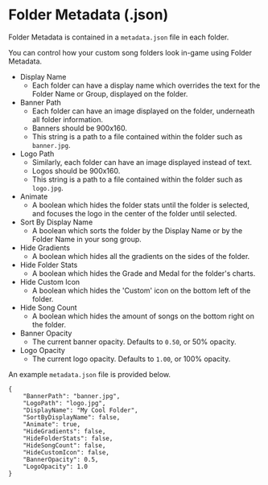 # Folder Metadata (.json)

Folder Metadata is contained in a `metadata.json` file in each folder.

You can control how your custom song folders look in-game using Folder Metadata.

- Display Name
  - Each folder can have a display name which overrides the text for the Folder Name or Group, displayed on the folder.
- Banner Path
  - Each folder can have an image displayed on the folder, underneath all folder information.
  - Banners should be 900x160.
  - This string is a path to a file contained within the folder such as `banner.jpg`.
- Logo Path
  - Similarly, each folder can have an image displayed instead of text.
  - Logos should be 900x160.
  - This string is a path to a file contained within the folder such as `logo.jpg`.
- Animate
  - A boolean which hides the folder stats until the folder is selected, and focuses the logo in the center of the folder until selected.
- Sort By Display Name
  - A boolean which sorts the folder by the Display Name or by the Folder Name in your song group.
- Hide Gradients
  - A boolean which hides all the gradients on the sides of the folder.
- Hide Folder Stats
  - A boolean which hides the Grade and Medal for the folder's charts.
- Hide Custom Icon
  - A boolean which hides the 'Custom' icon on the bottom left of the folder.
- Hide Song Count
  - A boolean which hides the amount of songs on the bottom right on the folder.
- Banner Opacity
  - The current banner opacity. Defaults to `0.50`, or 50% opacity.
- Logo Opacity
  - The current logo opacity. Defaults to `1.00`, or 100% opacity.
  
An example `metadata.json` file is provided below.

```
{
	"BannerPath": "banner.jpg",
	"LogoPath": "logo.jpg",
	"DisplayName": "My Cool Folder",
	"SortByDisplayName": false,
	"Animate": true,
	"HideGradients": false,
	"HideFolderStats": false,
	"HideSongCount": false,
	"HideCustomIcon": false,
	"BannerOpacity": 0.5,
	"LogoOpacity": 1.0
}
```